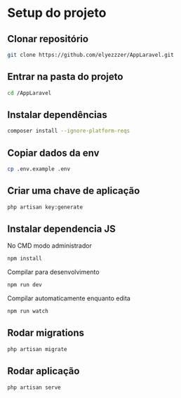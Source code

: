 # Setup do projeto

## Clonar repositório

```bash
git clone https://github.com/elyezzzer/AppLaravel.git
```

## Entrar na pasta do projeto
```bash
cd /AppLaravel
```

## Instalar dependências

```bash
composer install --ignore-platform-reqs
```

## Copiar dados da env

```bash
cp .env.example .env
```

## Criar uma chave de aplicação

```bash
php artisan key:generate
```

## Instalar dependencia JS
No CMD modo administrador
```bash
npm install
```
Compilar para desenvolvimento
```bash
npm run dev
```
Compilar automaticamente enquanto edita
```bash
npm run watch
```

## Rodar migrations
```bash
php artisan migrate
```

## Rodar aplicação
```bash
php artisan serve
```